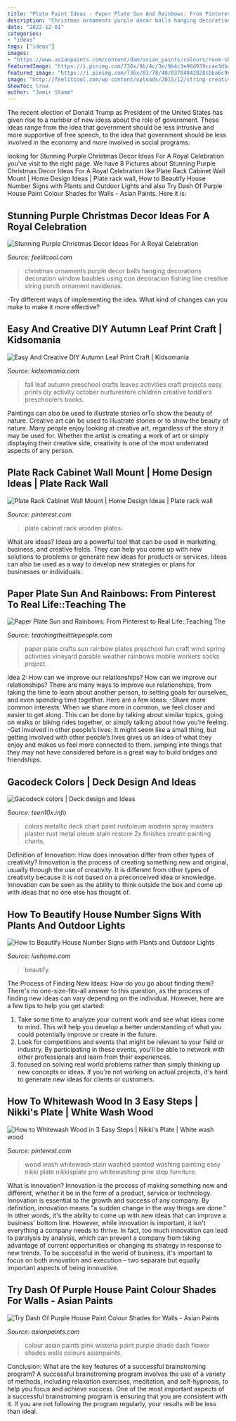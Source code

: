 ```yaml
---
title: "Plate Paint Ideas - Paper Plate Sun And Rainbows: From Pinterest To Real Life::teaching The"
description: "Christmas ornaments purple decor balls hanging decorations decoration window baubles using con decoracion fishing line creative string porch ornament navidenas"
date: "2022-12-01"
categories:
- "ideas"
tags: ["ideas"]
images:
- "https://www.asianpaints.com/content/dam/asian_paints/colours/room-shots/purples-pinks-colour-shade-asian-paints-7160.jpg"
featuredImage: "https://i.pinimg.com/736x/9b/4c/3e/9b4c3e98d939ccae3db4cf50a62f11a0.jpg"
featured_image: "https://i.pinimg.com/736x/83/78/40/83784042828cbba6c96807edfe45fc62.jpg"
image: "http://feelitcool.com/wp-content/uploads/2015/12/string-creative-christmas-ornaments.jpg"
ShowToc: true
author: "Jamir Stamm"
---
```



The recent election of Donald Trump as President of the United States has given rise to a number of new ideas about the role of government. These ideas range from the idea that government should be less intrusive and more supportive of free speech, to the idea that government should be less involved in the economy and more involved in social programs.

	

		
looking for Stunning Purple Christmas Decor Ideas For A Royal Celebration you've visit to the right page. We have 8 Pictures about Stunning Purple Christmas Decor Ideas For A Royal Celebration like Plate Rack Cabinet Wall Mount | Home Design Ideas | Plate rack wall, How to Beautify House Number Signs with Plants and Outdoor Lights and also Try Dash Of Purple House Paint Colour Shades for Walls - Asian Paints. Here it is:
		
    
## Stunning Purple Christmas Decor Ideas For A Royal Celebration

<img loading=lazy src="http://feelitcool.com/wp-content/uploads/2015/12/string-creative-christmas-ornaments.jpg" onerror="this.onerror=null;this.src='https://tse2.mm.bing.net/th?id=OIP.pFXzl0c_mmSxwsDWc58AbwHaLG&amp;pid=15.1';" alt="Stunning Purple Christmas Decor Ideas For A Royal Celebration">

_Source: feelitcool.com_

>christmas ornaments purple decor balls hanging decorations decoration window baubles using con decoracion fishing line creative string porch ornament navidenas. 

	

-Try different ways of implementing the idea. What kind of changes can you make to make it more effective? 

    
## Easy And Creative DIY Autumn Leaf Print Craft | Kidsomania

<img loading=lazy src="http://www.kidsomania.com/photos/easy-and-creative-diy-autumn-leaf-print-craft-4-524x790.jpg" onerror="this.onerror=null;this.src='https://tse1.mm.bing.net/th?id=OIP.tt5_pQBC3AF9Ye-PT9gLRQHaLK&amp;pid=15.1';" alt="Easy And Creative DIY Autumn Leaf Print Craft | Kidsomania">

_Source: kidsomania.com_

>fall leaf autumn preschool crafts leaves activities craft projects easy prints diy activity october nurturestore children creative toddlers preschoolers books. 

	

Paintings can also be used to illustrate stories orTo show the beauty of nature.
Creative art can be used to illustrate stories or to show the beauty of nature. Many people enjoy looking at creative art, regardless of the story it may be used for. Whether the artist is creating a work of art or simply displaying their creative side, creativity is one of the most underrated aspects of any person.

    
## Plate Rack Cabinet Wall Mount | Home Design Ideas | Plate Rack Wall

<img loading=lazy src="https://i.pinimg.com/736x/9b/4c/3e/9b4c3e98d939ccae3db4cf50a62f11a0.jpg" onerror="this.onerror=null;this.src='https://tse1.mm.bing.net/th?id=OIP.6vo2MOHikpT2QPnhkzHzQAHaGQ&amp;pid=15.1';" alt="Plate Rack Cabinet Wall Mount | Home Design Ideas | Plate rack wall">

_Source: pinterest.com_

>plate cabinet rack wooden plates. 

	

What are ideas?
Ideas are a powerful tool that can be used in marketing, business, and creative fields. They can help you come up with new solutions to problems or generate new ideas for products or services. Ideas can also be used as a way to develop new strategies or plans for businesses or individuals.

    
## Paper Plate Sun And Rainbows: From Pinterest To Real Life::Teaching The

<img loading=lazy src="http://www.teachingthelittlepeople.com/wp-content/uploads/2013/02/0032_f_improf_634x428.jpg" onerror="this.onerror=null;this.src='https://tse2.mm.bing.net/th?id=OIP.2II8HuJ4lX-aOKpNv19zBQHaE9&amp;pid=15.1';" alt="Paper Plate Sun and Rainbows: From Pinterest to Real Life::Teaching The">

_Source: teachingthelittlepeople.com_

>paper plate crafts sun rainbow plates preschool fun craft wind spring activities vineyard parable weather rainbows mobile workers socks project. 

	

Idea 2: How can we improve our relationships?
How can we improve our relationships? There are many ways to improve our relationships, from taking the time to learn about another person, to setting goals for ourselves, and even spending time together. Here are a few ideas: 
-Share more common interests: When we share more in common, we feel closer and easier to get along. This can be done by talking about similar topics, going on walks or biking rides together, or simply talking about how you’re feeling. 
-Get involved in other people’s lives: It might seem like a small thing, but getting involved with other people’s lives gives us an idea of what they enjoy and makes us feel more connected to them. jumping into things that they may not have considered before is a great way to build bridges and friendships.

    
## Gacodeck Colors | Deck Design And Ideas

<img loading=lazy src="http://teen10x.info/wp-content/uploads/gacodeck_colors_1920_668_925.png" onerror="this.onerror=null;this.src='https://tse4.mm.bing.net/th?id=OIP.cHfWPJqBDZjjyHQeayZwdwHaKQ&amp;pid=15.1';" alt="Gacodeck colors | Deck design and Ideas">

_Source: teen10x.info_

>colors metallic deck chart paint rustoleum modern spray masters plaster rust metal oleum stain restore 2x finishes create painting charts. 

	

Definition of Innovation: How does innovation differ from other types of creativity?
Innovation is the process of creating something new and original, usually through the use of creativity. It is different from other types of creativity because it is not based on a preconceived idea or knowledge. Innovation can be seen as the ability to think outside the box and come up with ideas that no one else has thought of.

    
## How To Beautify House Number Signs With Plants And Outdoor Lights

<img loading=lazy src="https://www.lushome.com/wp-content/uploads/2017/08/outdoor-lights-house-number-sign-11.jpg" onerror="this.onerror=null;this.src='https://tse2.mm.bing.net/th?id=OIP.9gUlytf9uVFJLdjbfJODqgAAAA&amp;pid=15.1';" alt="How to Beautify House Number Signs with Plants and Outdoor Lights">

_Source: lushome.com_

>beautify. 

	

The Process of Finding New Ideas: How do you go about finding them?
There's no one-size-fits-all answer to this question, as the process of finding new ideas can vary depending on the individual. However, here are a few tips to help you get started: 
1. Take some time to analyze your current work and see what ideas come to mind. This will help you develop a better understanding of what you could potentially improve or create in the future. 
2. Look for competitions and events that might be relevant to your field or industry. By participating in these events, you'll be able to network with other professionals and learn from their experiences. 
3. focused on solving real world problems rather than simply thinking up new concepts or ideas. If you're not working on actual projects, it's hard to generate new ideas for clients or customers. 

    
## How To Whitewash Wood In 3 Easy Steps | Nikki&#039;s Plate | White Wash Wood

<img loading=lazy src="https://i.pinimg.com/736x/83/78/40/83784042828cbba6c96807edfe45fc62.jpg" onerror="this.onerror=null;this.src='https://tse3.mm.bing.net/th?id=OIP.IVkx4nU0US7gT34XY3lorwHaLG&amp;pid=15.1';" alt="How to Whitewash Wood in 3 Easy Steps | Nikki&#039;s Plate | White wash wood">

_Source: pinterest.com_

>wood wash whitewash stain washed painted washing painting easy nikki plate nikkisplate pro whitewashing pine step furniture. 

	

What is innovation?
Innovation is the process of making something new and different, whether it be in the form of a product, service or technology. Innovation is essential to the growth and success of any company. By definition, innovation means "a sudden change in the way things are done." In other words, it's the ability to come up with new ideas that can improve a business' bottom line.
However, while innovation is important, it isn't everything a company needs to thrive. In fact, too much innovation can lead to paralysis by analysis, which can prevent a company from taking advantage of current opportunities or changing its strategy in response to new trends. To be successful in the world of business, it's important to focus on both innovation and execution – two separate but equally important aspects of being innovative.

    
## Try Dash Of Purple House Paint Colour Shades For Walls - Asian Paints

<img loading=lazy src="https://www.asianpaints.com/content/dam/asian_paints/colours/room-shots/purples-pinks-colour-shade-asian-paints-7160.jpg" onerror="this.onerror=null;this.src='https://tse2.mm.bing.net/th?id=OIP.HgJ0YVVWALNQJjqwaeL0LQHaGK&amp;pid=15.1';" alt="Try Dash Of Purple House Paint Colour Shades for Walls - Asian Paints">

_Source: asianpaints.com_

>colour asian paints pink wisteria paint purple shade dash flower shades walls colours asianpaints. 

	

Conclusion: What are the key features of a successful brainstroming program?
A successful brainstroming program involves the use of a variety of methods, including relaxation exercises, meditation, and self-hypnosis, to help you focus and achieve success. One of the most important aspects of a successful brainstroming program is ensuring that you are consistent with it. If you are not following the program regularly, your results will be less than ideal.

